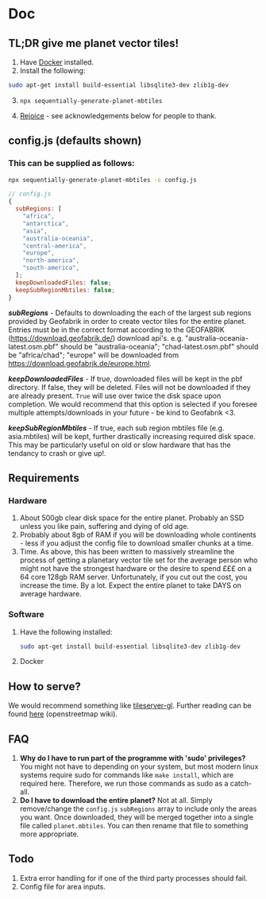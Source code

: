 # Doc

## TL;DR give me planet vector tiles!

1. Have [Docker]('https://docs.docker.com/get-docker/') installed.
2. Install the following:

```bash
sudo apt-get install build-essential libsqlite3-dev zlib1g-dev
```

3. `npx sequentially-generate-planet-mbtiles`

4. [Rejoice]('https://external-content.duckduckgo.com/iu/?u=https%3A%2F%2Fmedia.giphy.com%2Fmedia%2FWIg8P0VNpgH8Q%2Fgiphy.gif&f=1&nofb=1') - see acknowledgements below for people to thank.

## config.js (defaults shown)

### This can be supplied as follows:

```bash
npx sequentially-generate-planet-mbtiles -c config.js
```

```javascript
// config.js
{
  subRegions: [
    "africa",
    "antarctica",
    "asia",
    "australia-oceania",
    "central-america",
    "europe",
    "north-america",
    "south-america",
  ];
  keepDownloadedFiles: false;
  keepSubRegionMbtiles: false;
}
```

**_subRegions_** - Defaults to downloading the each of the largest sub regions provided by Geofabrik in order to create vector tiles for the entire planet. Entries must be in the correct format according to the GEOFABRIK (https://download.geofabrik.de/) download api's. e.g. "australia-oceania-latest.osm.pbf" should be "australia-oceania"; "chad-latest.osm.pbf" should be "africa/chad"; "europe" will be downloaded from https://download.geofabrik.de/europe.html.

**_keepDownloadedFiles_** - If true, downloaded files will be kept in the pbf directory. If false, they will be deleted. Files will not be downloaded if they are already present. `True` will use over twice the disk space upon completion. We would recommend that this option is selected if you foresee multiple attempts/downloads in your future - be kind to Geofabrik <3.

**_keepSubRegionMbtiles_** - If true, each sub region mbtiles file (e.g. asia.mbtiles) will be kept, further drastically increasing required disk space. This may be particularly useful on old or slow hardware that has the tendancy to crash or give up!.

## Requirements

### Hardware

1. About 500gb clear disk space for the entire planet. Probably an SSD unless you like pain, suffering and dying of old age.
2. Probably about 8gb of RAM if you will be downloading whole continents - less if you adjust the config file to download smaller chunks at a time.
3. Time. As above, this has been written to massively streamline the process of getting a planetary vector tile set for the average person who might not have the strongest hardware or the desire to spend £££ on a 64 core 128gb RAM server. Unfortunately, if you cut out the cost, you increase the time. By a lot. Expect the entire planet to take DAYS on average hardware.

### Software

1. Have the following installed:
   ```bash
   sudo apt-get install build-essential libsqlite3-dev zlib1g-dev
   ```
2. Docker

## How to serve?

We would recommend something like [tileserver-gl]('https://github.com/maptiler/tileserver-gl). Further reading can be found [here]('https://wiki.openstreetmap.org/wiki/MBTiles') (openstreetmap wiki).

## FAQ

1. **Why do I have to run part of the programme with 'sudo' privileges?** You might not have to depending on your system, but most modern linux systems require sudo for commands like `make install`, which are required here. Therefore, we run those commands as sudo as a catch-all.
2. **Do I have to download the entire planet?** Not at all. Simply remove/change the `config.js` `subRegions` array to include only the areas you want. Once downloaded, they will be merged together into a single file called `planet.mbtiles`. You can then rename that file to something more appropriate.

## Todo

1. Extra error handling for if one of the third party processes should fail.
2. Config file for area inputs.
